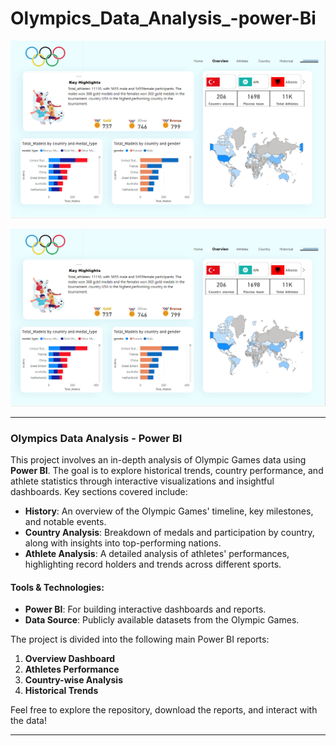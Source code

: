 # Olympics_Data_Analysis_-power-Bi

![Overview](https://github.com/adityakishor1/Olympics_Data_Analysis_-power-Bi/blob/bb9bf03676fc7669e9be242dd20448cbc399ad0b/overview.png)

![Overview](https://github.com/adityakishor1/Olympics_Data_Analysis_-power-Bi/blob/bb9bf03676fc7669e9be242dd20448cbc399ad0b/overview.png)

---

### Olympics Data Analysis - Power BI

This project involves an in-depth analysis of Olympic Games data using **Power BI**. The goal is to explore historical trends, country performance, and athlete statistics through interactive visualizations and insightful dashboards. Key sections covered include:

- **History**: An overview of the Olympic Games' timeline, key milestones, and notable events.
- **Country Analysis**: Breakdown of medals and participation by country, along with insights into top-performing nations.
- **Athlete Analysis**: A detailed analysis of athletes' performances, highlighting record holders and trends across different sports.
  
#### Tools & Technologies:
- **Power BI**: For building interactive dashboards and reports.
- **Data Source**: Publicly available datasets from the Olympic Games.

The project is divided into the following main Power BI reports:
1. **Overview Dashboard**
2. **Athletes Performance**
3. **Country-wise Analysis**
4. **Historical Trends**

Feel free to explore the repository, download the reports, and interact with the data!


---










